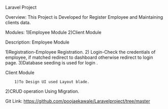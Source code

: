 Laravel Project

Overview:
	This Project is Developed for Register Employee and Maintaining clients data.

Modules:
	1)Employee Module
	2)Client Module

Description:
Employee Module

1)Registration-Employee Registration.
2) Login-Check the credentials of employee, if matched redirect to dashboard otherwise redirect to login page.
3)Database seeding is used for login .

Client Module

		1)To Design UI used Layout blade.
2)CRUD operation Using Migration.

Git Link:
https://github.com/poojaekawale/Laravelproject/tree/master



